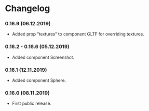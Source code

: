 # Changelog

### 0.16.9 (06.12.2019)

* Added prop "textures" to component GLTF for overriding textures. 

### 0.16.2 - 0.16.6 (05.12.2019)

* Added component Screenshot.

### 0.16.1 (12.11.2019)

* Added component Sphere.

### 0.16.0 (08.11.2019)

* First public release.
